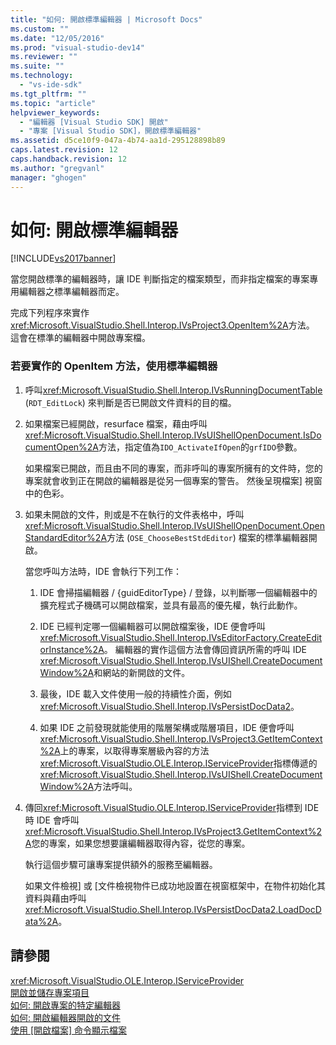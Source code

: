 ```yaml
---
title: "如何: 開啟標準編輯器 | Microsoft Docs"
ms.custom: ""
ms.date: "12/05/2016"
ms.prod: "visual-studio-dev14"
ms.reviewer: ""
ms.suite: ""
ms.technology: 
  - "vs-ide-sdk"
ms.tgt_pltfrm: ""
ms.topic: "article"
helpviewer_keywords: 
  - "編輯器 [Visual Studio SDK] 開啟"
  - "專案 [Visual Studio SDK]，開啟標準編輯器"
ms.assetid: d5ce10f9-047a-4b74-aa1d-295128898b89
caps.latest.revision: 12
caps.handback.revision: 12
ms.author: "gregvanl"
manager: "ghogen"
---
```

# 如何: 開啟標準編輯器
[!INCLUDE[vs2017banner](../code-quality/includes/vs2017banner.md)]

當您開啟標準的編輯器時，讓 IDE 判斷指定的檔案類型，而非指定檔案的專案專用編輯器之標準編輯器而定。  
  
 完成下列程序來實作<xref:Microsoft.VisualStudio.Shell.Interop.IVsProject3.OpenItem%2A>方法。  這會在標準的編輯器中開啟專案檔。  
  
### 若要實作的 OpenItem 方法，使用標準編輯器  
  
1.  呼叫<xref:Microsoft.VisualStudio.Shell.Interop.IVsRunningDocumentTable> \(`RDT_EditLock`\) 來判斷是否已開啟文件資料的目的檔。  
  
2.  如果檔案已經開啟，resurface 檔案，藉由呼叫<xref:Microsoft.VisualStudio.Shell.Interop.IVsUIShellOpenDocument.IsDocumentOpen%2A>方法，指定值為`IDO_ActivateIfOpen`的`grfIDO`參數。  
  
     如果檔案已開啟，而且由不同的專案，而非呼叫的專案所擁有的文件時，您的專案就會收到正在開啟的編輯器是從另一個專案的警告。  然後呈現檔案\] 視窗中的色彩。  
  
3.  如果未開啟的文件，則或是不在執行的文件表格中，呼叫<xref:Microsoft.VisualStudio.Shell.Interop.IVsUIShellOpenDocument.OpenStandardEditor%2A>方法 \(`OSE_ChooseBestStdEditor`\) 檔案的標準編輯器開啟。  
  
     當您呼叫方法時，IDE 會執行下列工作：  
  
    1.  IDE 會掃描編輯器 \/ {guidEditorType} \/ 登錄，以判斷哪一個編輯器中的擴充程式子機碼可以開啟檔案，並具有最高的優先權，執行此動作。  
  
    2.  IDE 已經判定哪一個編輯器可以開啟檔案後，IDE 便會呼叫<xref:Microsoft.VisualStudio.Shell.Interop.IVsEditorFactory.CreateEditorInstance%2A>。  編輯器的實作這個方法會傳回資訊所需的呼叫 IDE <xref:Microsoft.VisualStudio.Shell.Interop.IVsUIShell.CreateDocumentWindow%2A>和網站的新開啟的文件。  
  
    3.  最後，IDE 載入文件使用一般的持續性介面，例如<xref:Microsoft.VisualStudio.Shell.Interop.IVsPersistDocData2>。  
  
    4.  如果 IDE 之前發現就能使用的階層架構或階層項目，IDE 便會呼叫<xref:Microsoft.VisualStudio.Shell.Interop.IVsProject3.GetItemContext%2A>上的專案，以取得專案層級內容的方法<xref:Microsoft.VisualStudio.OLE.Interop.IServiceProvider>指標傳遞的<xref:Microsoft.VisualStudio.Shell.Interop.IVsUIShell.CreateDocumentWindow%2A>方法呼叫。  
  
4.  傳回<xref:Microsoft.VisualStudio.OLE.Interop.IServiceProvider>指標到 IDE 時 IDE 會呼叫<xref:Microsoft.VisualStudio.Shell.Interop.IVsProject3.GetItemContext%2A>您的專案，如果您想要讓編輯器取得內容，從您的專案。  
  
     執行這個步驟可讓專案提供額外的服務至編輯器。  
  
     如果文件檢視\] 或 \[文件檢視物件已成功地設置在視窗框架中，在物件初始化其資料與藉由呼叫<xref:Microsoft.VisualStudio.Shell.Interop.IVsPersistDocData2.LoadDocData%2A>。  
  
## 請參閱  
 <xref:Microsoft.VisualStudio.OLE.Interop.IServiceProvider>   
 [開啟並儲存專案項目](../extensibility/internals/opening-and-saving-project-items.md)   
 [如何: 開啟專案的特定編輯器](../extensibility/how-to-open-project-specific-editors.md)   
 [如何: 開啟編輯器開啟的文件](../extensibility/how-to-open-editors-for-open-documents.md)   
 [使用 \[開啟檔案\] 命令顯示檔案](../Topic/Displaying%20Files%20By%20Using%20the%20Open%20File%20Command.md)